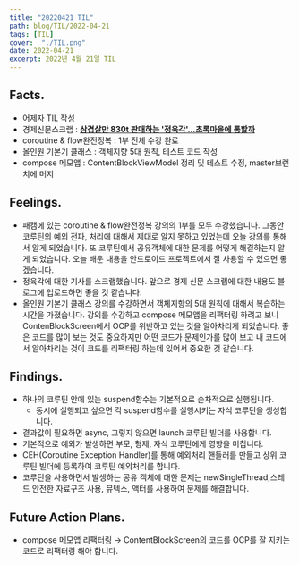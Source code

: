 ```yaml
---
title: "20220421 TIL"
path: blog/TIL/2022-04-21
tags: [TIL]
cover:  "./TIL.png"
date: 2022-04-21
excerpt: 2022년 4월 21일 TIL
---
```


## Facts.

- 어제자 TIL 작성
- 경제신문스크랩 : [****삼겹살만 830t 판매하는 '정육각'...초록마을에 통할까****](https://www.notion.so/830t-2bb731c5ef364afabc86c93b9652a1e8)
- coroutine & flow완전정복 : 1부 전체 수강 완료
- 올인원 기본기 클래스 : 객체지향 5대 원칙, 테스트 코드 작성
- compose 메모앱 : ContentBlockViewModel 정리 및 테스트 수정, master브랜치에 머지

## Feelings.

- 패캠에 있는 coroutine & flow완전정복 강의의 1부를 모두 수강했습니다. 그동안 코루틴의 예외 전파, 처리에 대해서 제대로 알지 못하고 있었는데 오늘 강의를 통해서 알게 되었습니다. 또 코루틴에서 공유객체에 대한 문제를 어떻게 해결하는지 알게 되었습니다. 오늘 배운 내용을 안드로이드 프로젝트에서 잘 사용할 수 있으면 좋겠습니다.
- 정육각에 대한 기사를 스크랩했습니다. 앞으로 경제 신문 스크랩에 대한 내용도 블로그에 업로드하면 좋을 것 같습니다.
- 올인원 기본기 클래스 강의를 수강하면서 객체지향의 5대 원칙에 대해서 복습하는 시간을 가졌습니다. 강의를 수강하고 compose 메모앱을 리팩터링 하려고 보니 ContenBlockScreen에서 OCP를 위반하고 있는 것을 알아차리게 되었습니다. 좋은 코드를 많이 보는 것도 중요하지만 어떤 코드가 문제인가를 많이 보고 내 코드에서 알아차리는 것이 코드를 리팩터링 하는데 있어서 중요한 것 같습니다.

## Findings.

- 하나의 코루틴 안에 있는 suspend함수는 기본적으로 순차적으로 실행됩니다.
    - 동시에 실행되고 싶으면 각 suspend함수를 실행시키는 자식 코루틴을 생성합니다.
- 결과값이 필요하면 async, 그렇지 않으면 launch 코루틴 빌더를 사용합니다.
- 기본적으로 예외가 발생하면 부모, 형제, 자식 코루틴에게 영향을 미칩니다.
- CEH(Coroutine Exception Handler)를 통해 예외처리 핸들러를 만들고 상위 코루틴 빌더에 등록하여 코루틴 예외처리를 합니다.
- 코루틴을 사용하면서 발생하는 공유 객체에 대한 문제는 newSingleThread,스레드 안전한 자료구조 사용, 뮤텍스, 액터를 사용하여 문제를 해결합니다.

## Future Action Plans.

- compose 메모앱 리팩터링 → ContentBlockScreen의 코드를 OCP를 잘 지키는 코드로 리팩터링 해야 합니다.